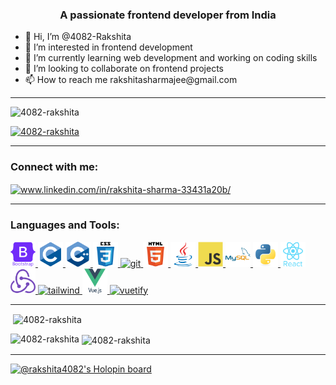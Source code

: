 <h3 align="center">A passionate frontend developer from India</h3>
<ul>
 <li>👋 Hi, I’m @4082-Rakshita</li>
<li>👀 I’m interested in frontend development</li>
<li>🌱 I’m currently learning web development and working on  coding skills</li>
<li>💞️ I’m looking to collaborate on frontend projects</li>
<li>📫 How to reach me rakshitasharmajee@gmail.com</li>
  </ul>
<hr/>
<!---
4082-Rakshita/4082-Rakshita is a ✨ special ✨ repository because its `README.md` (this file) appears on your GitHub profile.
You can click the Preview link to take a look at your changes.
--->



<p align="left"> <img src="https://komarev.com/ghpvc/?username=4082-rakshita&label=Profile%20views&color=0e75b6&style=flat" alt="4082-rakshita" /> </p>

<p align="left"> <a href="https://github.com/ryo-ma/github-profile-trophy"><img src="https://github-profile-trophy.vercel.app/?username=4082-rakshita" alt="4082-rakshita" /></a> </p>
<hr/>
<h3 align="left">Connect with me:</h3>
<p align="left">
<a href="https://linkedin.com/in/www.linkedin.com/in/rakshita-sharma-33431a20b/" target="blank"><img align="center" src="https://raw.githubusercontent.com/rahuldkjain/github-profile-readme-generator/master/src/images/icons/Social/linked-in-alt.svg" alt="www.linkedin.com/in/rakshita-sharma-33431a20b/" height="30" width="40" /></a>
</p>
<hr/>
<h3 align="left">Languages and Tools:</h3>
<p align="left"> <a href="https://getbootstrap.com" target="_blank" rel="noreferrer"> <img src="https://raw.githubusercontent.com/devicons/devicon/master/icons/bootstrap/bootstrap-plain-wordmark.svg" alt="bootstrap" width="40" height="40"/> </a> <a href="https://www.cprogramming.com/" target="_blank" rel="noreferrer"> <img src="https://raw.githubusercontent.com/devicons/devicon/master/icons/c/c-original.svg" alt="c" width="40" height="40"/> </a> <a href="https://www.w3schools.com/cpp/" target="_blank" rel="noreferrer"> <img src="https://raw.githubusercontent.com/devicons/devicon/master/icons/cplusplus/cplusplus-original.svg" alt="cplusplus" width="40" height="40"/> </a> <a href="https://www.w3schools.com/css/" target="_blank" rel="noreferrer"> <img src="https://raw.githubusercontent.com/devicons/devicon/master/icons/css3/css3-original-wordmark.svg" alt="css3" width="40" height="40"/> </a> <a href="https://git-scm.com/" target="_blank" rel="noreferrer"> <img src="https://www.vectorlogo.zone/logos/git-scm/git-scm-icon.svg" alt="git" width="40" height="40"/> </a> <a href="https://www.w3.org/html/" target="_blank" rel="noreferrer"> <img src="https://raw.githubusercontent.com/devicons/devicon/master/icons/html5/html5-original-wordmark.svg" alt="html5" width="40" height="40"/> </a> <a href="https://www.java.com" target="_blank" rel="noreferrer"> <img src="https://raw.githubusercontent.com/devicons/devicon/master/icons/java/java-original.svg" alt="java" width="40" height="40"/> </a> <a href="https://developer.mozilla.org/en-US/docs/Web/JavaScript" target="_blank" rel="noreferrer"> <img src="https://raw.githubusercontent.com/devicons/devicon/master/icons/javascript/javascript-original.svg" alt="javascript" width="40" height="40"/> </a> <a href="https://www.mysql.com/" target="_blank" rel="noreferrer"> <img src="https://raw.githubusercontent.com/devicons/devicon/master/icons/mysql/mysql-original-wordmark.svg" alt="mysql" width="40" height="40"/> </a> <a href="https://www.python.org" target="_blank" rel="noreferrer"> <img src="https://raw.githubusercontent.com/devicons/devicon/master/icons/python/python-original.svg" alt="python" width="40" height="40"/> </a> <a href="https://reactjs.org/" target="_blank" rel="noreferrer"> <img src="https://raw.githubusercontent.com/devicons/devicon/master/icons/react/react-original-wordmark.svg" alt="react" width="40" height="40"/> </a> <a href="https://redux.js.org" target="_blank" rel="noreferrer"> <img src="https://raw.githubusercontent.com/devicons/devicon/master/icons/redux/redux-original.svg" alt="redux" width="40" height="40"/> </a> <a href="https://tailwindcss.com/" target="_blank" rel="noreferrer"> <img src="https://www.vectorlogo.zone/logos/tailwindcss/tailwindcss-icon.svg" alt="tailwind" width="40" height="40"/> </a> <a href="https://vuejs.org/" target="_blank" rel="noreferrer"> <img src="https://raw.githubusercontent.com/devicons/devicon/master/icons/vuejs/vuejs-original-wordmark.svg" alt="vuejs" width="40" height="40"/> </a> <a href="https://vuetifyjs.com/en/" target="_blank" rel="noreferrer"> <img src="https://bestofjs.org/logos/vuetify.svg" alt="vuetify" width="40" height="40"/> </a> </p>
<hr/>
<p>&nbsp;<img align="center" src="https://github-readme-stats.vercel.app/api?username=4082-rakshita&show_icons=true&locale=en" alt="4082-rakshita" /></p>
<p><img align="left" src="https://github-readme-stats.vercel.app/api/top-langs?username=4082-rakshita&show_icons=true&locale=en&layout=compact" alt="4082-rakshita" /></p>

<p>&nbsp;<img align="center" src="https://github-readme-stats.vercel.app/api?username=4082-rakshita&show_icons=true&locale=en" alt="4082-rakshita" /></p>

<hr/>


[![@rakshita4082's Holopin board](https://holopin.me/rakshita4082)](https://holopin.io/@rakshita4082)



